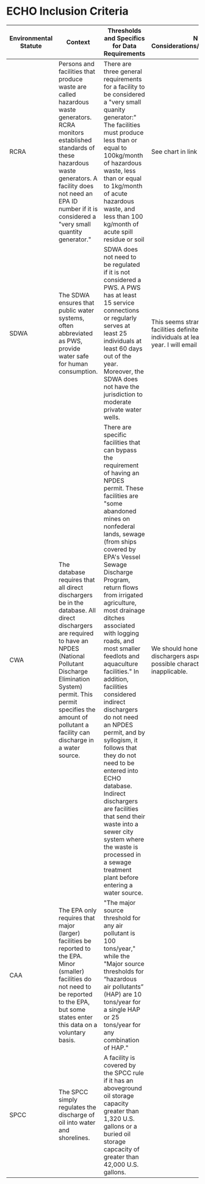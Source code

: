 # ECHO Inclusion Criteria



| ﻿Environmental Statute 	| Context                                                                                                                                                                                                                                                                        	| Thresholds and Specifics for Data Requirements                                                                                                                                                                                                                                                                                                                                                                                                                                                                                                                                                                                                                                                                                           	| N Tran Considerations/Recommendations                                                                                                        	| Source                                                                                                                                                                                   	|
|-----------------------	|--------------------------------------------------------------------------------------------------------------------------------------------------------------------------------------------------------------------------------------------------------------------------------	|------------------------------------------------------------------------------------------------------------------------------------------------------------------------------------------------------------------------------------------------------------------------------------------------------------------------------------------------------------------------------------------------------------------------------------------------------------------------------------------------------------------------------------------------------------------------------------------------------------------------------------------------------------------------------------------------------------------------------------------	|----------------------------------------------------------------------------------------------------------------------------------------------	|------------------------------------------------------------------------------------------------------------------------------------------------------------------------------------------	|
| RCRA                  	| Persons and facilities that produce waste are called hazardous waste generators. RCRA monitors established standards of these hazardous waste generators. A facility does not need an EPA ID number if it is considered a "very small quantity generator."                     	| There are three general requirements for a facility to be considered a "very small quanity generator:" The facilities must produce less than or equal to 100kg/month of hazardous waste, less than or equal to 1kg/month of acute hazardous waste, and less than 100 kg/month of acute spill residue or soil                                                                                                                                                                                                                                                                                                                                                                                                                             	| See chart in link for evidence                                                                                                               	| https://www.epa.gov/hwgenerators/hazardous-waste-generator-regulatory-summary#table                                                                                                      	|
| SDWA                  	| The SDWA ensures that public water systems, often abbreviated as PWS, provide water safe for human consumption.                                                                                                                                                                	| SDWA does not need to be regulated if it is not considered a PWS. A PWS has at least 15 service connections or regularly serves at least 25 individuals at least 60 days out of the year. Moreover, the SDWA does not have the jurisdiction to moderate private water wells.                                                                                                                                                                                                                                                                                                                                                                                                                                                             	| This seems strange to me--these facilities definitely serve at least 25 individuals at least 60 days of the year. I will email ECHO support. 	| https://echo.epa.gov/help/sdwa-faqs#Q8                                                                                                                                                   	|
| CWA                   	| The database requires that all direct dischargers be in the database. All direct dischargers are required to have an NPDES (National Pollutant Discharge Elimination System) permit. This permit specifies the amount of pollutant a facility can discharge in a water source. 	| There are specific facilities that can bypass the requirement of having an NPDES permit. These facilities are "some abandoned mines on nonfederal lands, sewage (from ships covered by EPA's Vessel Sewage Discharge Program, return flows from irrigated agriculture, most drainage ditches associated with logging roads, and most smaller feedlots and aquaculture facilities." In addition, facilities considered indirect dischargers do not need an NPDES permit, and by syllogism, it follows that they do not need to be entered into ECHO database. Indirect dischargers are facilities that send their waste into a sewer city system where the waste is processed in a sewage treatment plant before entering a water source. 	| We should hone in one the indirect dischargers aspect, as the other possible characterizations are inapplicable.                             	| https://www.epa.gov/npdes/npdes-permit-basics                                                                                                                                            	|
| CAA                   	| The EPA only requires that major (larger) facilities be reported to the EPA. Minor (smaller) facilities do not need to be reported to the EPA, but some states enter this data on a voluntary basis.                                                                           	| "The major source threshold for any air pollutant is 100 tons/year," while the "Major source thresholds for “hazardous air pollutants” (HAP) are 10 tons/year for a single HAP or 25 tons/year for any combination of HAP."                                                                                                                                                                                                                                                                                                                                                                                                                                                                                                              	|                                                                                                                                              	| https://echo.epa.gov/resources/general-info/echo-faq#larger_smaller_facilities                               https://www.epa.gov/title-v-operating-permits/who-has-obtain-title-v-permit 	|
| SPCC                  	| The SPCC simply regulates the discharge of oil into water and shorelines.                                                                                                                                                                                                      	| A facility is covered by the SPCC rule if it has an aboveground oil storage capacity greater than 1,320 U.S. gallons or a buried oil storage capcacity of greater than 42,000 U.S. gallons.                                                                                                                                                                                                                                                                                                                                                                                                                                                                                                                                              	|                                                                                                                                              	| https://www.epa.gov/sites/production/files/documents/spccbluebroch.pdf                                                                                                                   	|
